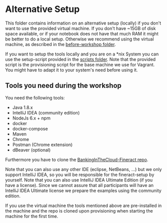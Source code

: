 # Alternative Setup

This folder contains information on an alternative setup (locally) if you don't want to use the provided virtual machine. If you don't have ~15GB of disk space available, or if your notebook does not have that much RAM it might be better to do a local setup. Otherwise we recommend using the virtual machine, as described in the [before-workshop folder](https://github.com/senacor/BankingInTheCloud-WorkshopSetup/tree/master/before-workshop).

If you want to setup the tools locally and you are on a *nix System you can use the setup-script provided in the [scripts folder](https://github.com/senacor/BankingInTheCloud-WorkshopSetup/tree/master/alternative-setup/scripts). 
Note that the provided script is the provisioning script for the base machine we use for Vagrant. You might have to adapt it to your system's need before using it.

## Tools you need during the workshop 

You need the following tools:

* Java 1.8.x
* IntelliJ IDEA (community edition)
* NodeJs 6.x + npm
* docker
* docker-compose
* Maven 
* Chrome
* Postman (Chrome extension)
* dBeaver (optional)

Furthermore you have to clone the [BankingInTheCloud-Fineract repo](https://github.com/senacor/BankingInTheCloud-Fineract/).

Note that you can also use any other IDE (eclipse, NetBeans, ...) but we only support IntelliJ IDEA, so you will be responsible for the fineract-setup by yourself.
Note that you can also use IntelliJ IDEA Ultimate Edition (if you have a license). Since we cannot assure that all participants will have an IntelliJ IDEA Ultimate license we prepare the examples using the community edition.

If you use the virtual machine the tools mentioned above are pre-installed in the machine and the repo is cloned upon provisioning when starting the machine for the first time.
